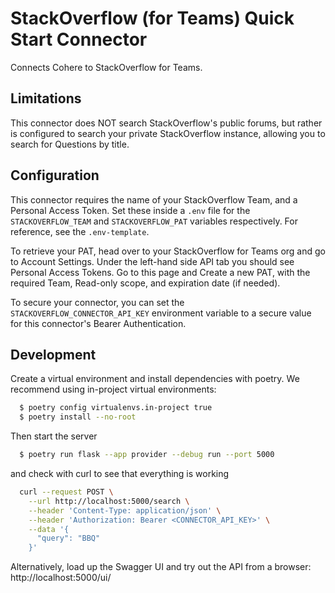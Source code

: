 # StackOverflow (for Teams) Quick Start Connector

Connects Cohere to StackOverflow for Teams.

## Limitations

This connector does NOT search StackOverflow's public forums, but rather is configured to search your private StackOverflow instance, allowing you to search for Questions by title.

## Configuration

This connector requires the name of your StackOverflow Team, and a Personal Access Token. Set these inside a `.env` file for the `STACKOVERFLOW_TEAM` and `STACKOVERFLOW_PAT` variables respectively. For reference, see the `.env-template`.

To retrieve your PAT, head over to your StackOverflow for Teams org and go to Account Settings. Under the left-hand side API tab you should see Personal Access Tokens. Go to this page and Create a new PAT, with the required Team, Read-only scope, and expiration date (if needed).

To secure your connector, you can set the `STACKOVERFLOW_CONNECTOR_API_KEY` environment variable to a secure value for this connector's Bearer Authentication.

## Development

Create a virtual environment and install dependencies with poetry. We recommend using in-project virtual environments:

```bash
  $ poetry config virtualenvs.in-project true
  $ poetry install --no-root
```

Then start the server

```bash
  $ poetry run flask --app provider --debug run --port 5000
```

and check with curl to see that everything is working

```bash
  curl --request POST \
    --url http://localhost:5000/search \
    --header 'Content-Type: application/json' \
    --header 'Authorization: Bearer <CONNECTOR_API_KEY>' \
    --data '{
      "query": "BBQ"
    }'
```

Alternatively, load up the Swagger UI and try out the API from a browser: http://localhost:5000/ui/
